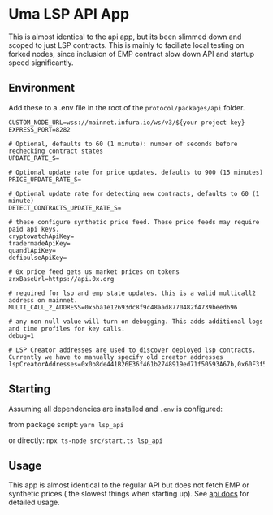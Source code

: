 # Uma LSP API App

This is almost identical to the api app, but its been slimmed down and scoped to just LSP contracts. This is mainly
to faciliate local testing on forked nodes, since inclusion of EMP contract slow down API and startup speed significantly.

## Environment

Add these to a .env file in the root of the `protocol/packages/api` folder.

```
CUSTOM_NODE_URL=wss://mainnet.infura.io/ws/v3/${your project key}
EXPRESS_PORT=8282

# Optional, defaults to 60 (1 minute): number of seconds before rechecking contract states
UPDATE_RATE_S=

# Optional update rate for price updates, defaults to 900 (15 minutes)
PRICE_UPDATE_RATE_S=

# Optional update rate for detecting new contracts, defaults to 60 (1 minute)
DETECT_CONTRACTS_UPDATE_RATE_S=

# these configure synthetic price feed. These price feeds may require paid api keys.
cryptowatchApiKey=
tradermadeApiKey=
quandlApiKey=
defipulseApiKey=

# 0x price feed gets us market prices on tokens
zrxBaseUrl=https://api.0x.org

# required for lsp and emp state updates. this is a valid multicall2 address on mainnet.
MULTI_CALL_2_ADDRESS=0x5ba1e12693dc8f9c48aad8770482f4739beed696

# any non null value will turn on debugging. This adds additional logs and time profiles for key calls.
debug=1

# LSP Creator addresses are used to discover deployed lsp contracts. Currently we have to manually specify old creator addresses
lspCreatorAddresses=0x0b8de441B26E36f461b2748919ed71f50593A67b,0x60F3f5DDE708D097B7F092EFaB2E085AC0a82F42,0x31C893843685f1255A26502eaB5379A3518Aa5a9,0x9504b4ab8cd743b06074757d3B1bE3a3aF9cea10
```

## Starting

Assuming all dependencies are installed and `.env` is configured:

from package script:
`yarn lsp_api`

or directly:
`npx ts-node src/start.ts lsp_api`

## Usage

This app is almost identical to the regular API but does not fetch EMP or synthetic prices ( the slowest things when starting up).
See [api docs]('../api/README.md') for detailed usage.
